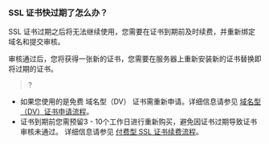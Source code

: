 
### SSL 证书快过期了怎么办？
SSL 证书过期之后将无法继续使用，您需要在证书到期前及时续费，并重新绑定域名和提交审核。

审核通过后，您将获得一张新的证书，您需要在服务器上重新安装新的证书替换即将过期的证书。

>?
- 如果您使用的是免费 域名型（DV） 证书需重新申请。详细信息请参见 [域名型（DV）证书申请流程](https://cloud.tencent.com/document/product/400/6814)。
- 证书到期前您需预留3 - 10个工作日进行重新购买，避免因证书过期导致证书审核未通过。
详细信息请参见 [付费型 SSL 证书续费流程](https://cloud.tencent.com/document/product/400/13918)。
